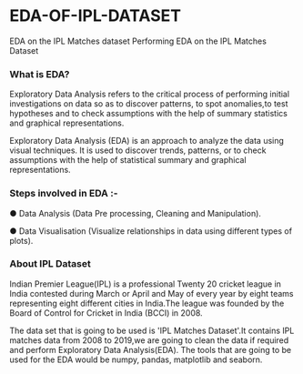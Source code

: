 # EDA-OF-IPL-DATASET

EDA on the IPL Matches dataset
Performing EDA on the IPL Matches Dataset

### What is EDA?
Exploratory Data Analysis refers to the critical
process of performing initial investigations on data so as to discover
patterns, to spot anomalies,to test hypotheses and to check
assumptions with the help of summary statistics and graphical representations.

Exploratory Data Analysis (EDA) is an approach to 
analyze the data using visual techniques.
It is used to discover trends, patterns, or to check assumptions with 
the help of statistical summary and graphical representations.

### Steps involved in EDA  :-
●  Data Analysis (Data Pre processing, Cleaning and Manipulation).

●  Data Visualisation (Visualize relationships in data using different types of plots).

### About IPL Dataset
Indian Premier League(IPL) is a professional Twenty 20 cricket league in India contested 
during March or April and May of every year by eight teams representing eight 
different cities in India.The league was founded by the Board of Control for Cricket 
in India (BCCI) in 2008.

The data set that is going to be used is 'IPL Matches Dataset'.It contains IPL matches 
data from 2008 to 2019,we are going to clean the data if required and perform Exploratory Data Analysis(EDA).
The tools that are going to be used for the EDA would be numpy, pandas, matplotlib and seaborn.

